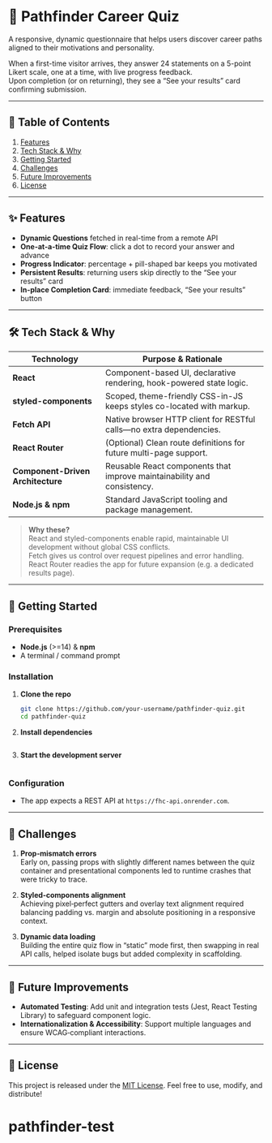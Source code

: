 # 🧭 Pathfinder Career Quiz

A responsive, dynamic questionnaire that helps users discover career paths aligned to their motivations and personality.

When a first-time visitor arrives, they answer 24 statements on a 5-point Likert scale, one at a time, with live progress feedback.  
Upon completion (or on returning), they see a “See your results” card confirming submission.

---

## 🚀 Table of Contents

1. [Features](#features)
2. [Tech Stack & Why](#tech-stack--why)
3. [Getting Started](#getting-started)
4. [Challenges](#challenges)
5. [Future Improvements](#future-improvements)
6. [License](#license)

---

## ✨ Features

- **Dynamic Questions** fetched in real-time from a remote API
- **One-at-a-time Quiz Flow**: click a dot to record your answer and advance
- **Progress Indicator**: percentage + pill-shaped bar keeps you motivated
- **Persistent Results**: returning users skip directly to the “See your results” card
- **In-place Completion Card**: immediate feedback, “See your results” button

---

## 🛠 Tech Stack & Why

| Technology                        | Purpose & Rationale                                                     |
| --------------------------------- | ----------------------------------------------------------------------- |
| **React**                         | Component-based UI, declarative rendering, hook-powered state logic.    |
| **styled-components**             | Scoped, theme-friendly CSS-in-JS keeps styles co-located with markup.   |
| **Fetch API**                     | Native browser HTTP client for RESTful calls—no extra dependencies.     |
| **React Router**                  | (Optional) Clean route definitions for future multi-page support.       |
| **Component-Driven Architecture** | Reusable React components that improve maintainability and consistency. |
| **Node.js & npm**                 | Standard JavaScript tooling and package management.                     |

> **Why these?**  
> React and styled-components enable rapid, maintainable UI development without global CSS conflicts.  
> Fetch gives us control over request pipelines and error handling.  
> React Router readies the app for future expansion (e.g. a dedicated results page).

---

## 🏁 Getting Started

### Prerequisites

- **Node.js** (>=14) & **npm**
- A terminal / command prompt

### Installation

1. **Clone the repo**

   ```bash
   git clone https://github.com/your-username/pathfinder-quiz.git
   cd pathfinder-quiz

   ```

2. **Install dependencies**

   ```npm install

   ```

3. **Start the development server**

   ```npm run dev

   ```

### Configuration

- The app expects a REST API at `https://fhc-api.onrender.com`.

---

## 🚧 Challenges

1. **Prop‐mismatch errors**  
   Early on, passing props with slightly different names between the quiz container and presentational components led to runtime crashes that were tricky to trace.

2. **Styled‐components alignment**  
   Achieving pixel‐perfect gutters and overlay text alignment required balancing padding vs. margin and absolute positioning in a responsive context.

3. **Dynamic data loading**  
   Building the entire quiz flow in “static” mode first, then swapping in real API calls, helped isolate bugs but added complexity in scaffolding.

---

## 🌱 Future Improvements

- **Automated Testing**: Add unit and integration tests (Jest, React Testing Library) to safeguard component logic.
- **Internationalization & Accessibility**: Support multiple languages and ensure WCAG‐compliant interactions.

---

## 📄 License

This project is released under the [MIT License](LICENSE). Feel free to use, modify, and distribute!
# pathfinder-test
